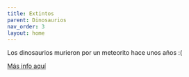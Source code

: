 ```yaml
---
title: Extintos
parent: Dinosaurios
nav_order: 3
layout: home
---
```

Los dinosaurios murieron por un meteorito hace unos años :(

[Más info aquí](https://www.nationalgeographic.es/historia/la-extincion-de-los-dinosaurios#:~:text=Al%20final%20del%20Cret%C3%A1cico%2C%20hace,los%20dinosaurios%20salvo%20las%20aves.)
